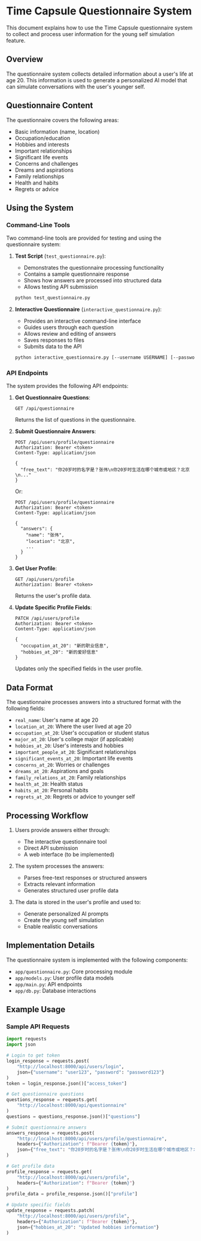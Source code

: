 # Time Capsule Questionnaire System

This document explains how to use the Time Capsule questionnaire system to collect and process user information for the young self simulation feature.

## Overview

The questionnaire system collects detailed information about a user's life at age 20. This information is used to generate a personalized AI model that can simulate conversations with the user's younger self.

## Questionnaire Content

The questionnaire covers the following areas:
- Basic information (name, location)
- Occupation/education
- Hobbies and interests
- Important relationships
- Significant life events
- Concerns and challenges
- Dreams and aspirations
- Family relationships
- Health and habits
- Regrets or advice

## Using the System

### Command-Line Tools

Two command-line tools are provided for testing and using the questionnaire system:

1. **Test Script** (`test_questionnaire.py`):
   - Demonstrates the questionnaire processing functionality
   - Contains a sample questionnaire response
   - Shows how answers are processed into structured data
   - Allows testing API submission

   ```bash
   python test_questionnaire.py
   ```

2. **Interactive Questionnaire** (`interactive_questionnaire.py`):
   - Provides an interactive command-line interface
   - Guides users through each question
   - Allows review and editing of answers
   - Saves responses to files
   - Submits data to the API

   ```bash
   python interactive_questionnaire.py [--username USERNAME] [--password PASSWORD]
   ```

### API Endpoints

The system provides the following API endpoints:

1. **Get Questionnaire Questions**:
   ```
   GET /api/questionnaire
   ```
   Returns the list of questions in the questionnaire.

2. **Submit Questionnaire Answers**:
   ```
   POST /api/users/profile/questionnaire
   Authorization: Bearer <token>
   Content-Type: application/json

   {
     "free_text": "你20岁时的名字是？张伟\n你20岁时生活在哪个城市或地区？北京\n..."
   }
   ```
   Or:
   ```
   POST /api/users/profile/questionnaire
   Authorization: Bearer <token>
   Content-Type: application/json

   {
     "answers": {
       "name": "张伟",
       "location": "北京",
       ...
     }
   }
   ```

3. **Get User Profile**:
   ```
   GET /api/users/profile
   Authorization: Bearer <token>
   ```
   Returns the user's profile data.

4. **Update Specific Profile Fields**:
   ```
   PATCH /api/users/profile
   Authorization: Bearer <token>
   Content-Type: application/json

   {
     "occupation_at_20": "新的职业信息",
     "hobbies_at_20": "新的爱好信息"
   }
   ```
   Updates only the specified fields in the user profile.

## Data Format

The questionnaire processes answers into a structured format with the following fields:

- `real_name`: User's name at age 20
- `location_at_20`: Where the user lived at age 20
- `occupation_at_20`: User's occupation or student status
- `major_at_20`: User's college major (if applicable)
- `hobbies_at_20`: User's interests and hobbies
- `important_people_at_20`: Significant relationships
- `significant_events_at_20`: Important life events
- `concerns_at_20`: Worries or challenges
- `dreams_at_20`: Aspirations and goals
- `family_relations_at_20`: Family relationships
- `health_at_20`: Health status
- `habits_at_20`: Personal habits
- `regrets_at_20`: Regrets or advice to younger self

## Processing Workflow

1. Users provide answers either through:
   - The interactive questionnaire tool
   - Direct API submission
   - A web interface (to be implemented)

2. The system processes the answers:
   - Parses free-text responses or structured answers
   - Extracts relevant information
   - Generates structured user profile data

3. The data is stored in the user's profile and used to:
   - Generate personalized AI prompts
   - Create the young self simulation
   - Enable realistic conversations

## Implementation Details

The questionnaire system is implemented with the following components:

- `app/questionnaire.py`: Core processing module
- `app/models.py`: User profile data models
- `app/main.py`: API endpoints
- `app/db.py`: Database interactions

## Example Usage

### Sample API Requests

```python
import requests
import json

# Login to get token
login_response = requests.post(
    "http://localhost:8000/api/users/login",
    json={"username": "user123", "password": "password123"}
)
token = login_response.json()["access_token"]

# Get questionnaire questions
questions_response = requests.get(
    "http://localhost:8000/api/questionnaire"
)
questions = questions_response.json()["questions"]

# Submit questionnaire answers
answers_response = requests.post(
    "http://localhost:8000/api/users/profile/questionnaire",
    headers={"Authorization": f"Bearer {token}"},
    json={"free_text": "你20岁时的名字是？张伟\n你20岁时生活在哪个城市或地区？北京\n..."}
)

# Get profile data
profile_response = requests.get(
    "http://localhost:8000/api/users/profile",
    headers={"Authorization": f"Bearer {token}"}
)
profile_data = profile_response.json()["profile"]

# Update specific fields
update_response = requests.patch(
    "http://localhost:8000/api/users/profile",
    headers={"Authorization": f"Bearer {token}"},
    json={"hobbies_at_20": "Updated hobbies information"}
) 